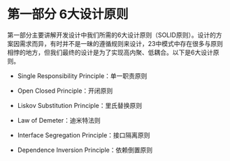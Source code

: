 # 第一部分 6大设计原则

第一部分主要讲解开发设计中我们所需的6大设计原则（SOLID原则）。设计的方案因需求而异，有时并不是一昧的遵循规则来设计，23中模式中存在很多与原则相悖的地方，但我们最终的设计是为了实现高内聚、低耦合。以下是6大设计原则。

+ Single Responsibility Principle：单一职责原则

+ Open Closed Principle：开闭原则

+ Liskov Substitution Principle：里氏替换原则

+ Law of Demeter：迪米特法则

+ Interface Segregation Principle：接口隔离原则

+ Dependence Inversion Principle：依赖倒置原则

